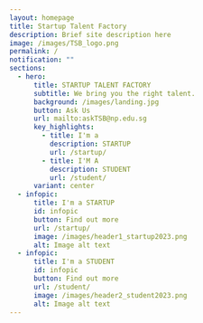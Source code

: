 ```yaml
---
layout: homepage
title: Startup Talent Factory
description: Brief site description here
image: /images/TSB_logo.png
permalink: /
notification: ""
sections:
  - hero:
      title: STARTUP TALENT FACTORY
      subtitle: We bring you the right talent.
      background: /images/landing.jpg
      button: Ask Us
      url: mailto:askTSB@np.edu.sg
      key_highlights:
        - title: I'm a
          description: STARTUP
          url: /startup/
        - title: I'M A
          description: STUDENT
          url: /student/
      variant: center
  - infopic:
      title: I'm a STARTUP
      id: infopic
      button: Find out more
      url: /startup/
      image: /images/header1_startup2023.png
      alt: Image alt text
  - infopic:
      title: I'm a STUDENT
      id: infopic
      button: Find out more
      url: /student/
      image: /images/header2_student2023.png
      alt: Image alt text
---
```

